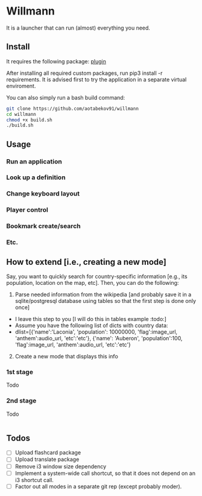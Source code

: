 # Willmann

It is a launcher that can run (almost) everything you need.

## Install

It requires the following package: [plugin](https://github.com/aotabekov91/plugin)

After installing all required custom packages, run pip3 install -r requirements. It is advised first to try the application in a separate virtual enviroment. 

You can also simply run a bash build command:

```bash
git clone https://github.com/aotabekov91/willmann
cd willmann
chmod +x build.sh
./build.sh
```

## Usage

### Run an application

### Look up a definition 

### Change keyboard layout

### Player control

### Bookmark create/search

### Etc.

## How to extend [i.e., creating a new mode]

Say, you want to quickly search for country-specific information [e.g., its population, location on the map, etc]. Then, you can do the following:

1. Parse needed information from the wikipedia [and probably save it in a sqlite/postgresql database using tables so that the first step is done only once]
  * I leave this step to you [I will do this in tables example :todo:]
  * Assume you have the following list of dicts with country data:
  * dlist=[{'name':'Laconia', 'population': 10000000, 'flag':image_url, 'anthem':audio_url, 'etc':'etc'}, {'name': 'Auberon', 'population':100, 'flag':image_url, 'anthem':audio_url, 'etc':'etc'}

2. Create a new mode that displays this info

### 1st stage

Todo

### 2nd stage

Todo

```python
```

## Todos

* [ ] Upload flashcard package
* [ ] Upload translate package
* [ ] Remove i3 window size dependency
* [ ] Implement a system-wide call shortcut, so that it does not depend on an i3 shortcut call.
* [ ] Factor out all modes in a separate git rep (except probably moder).
